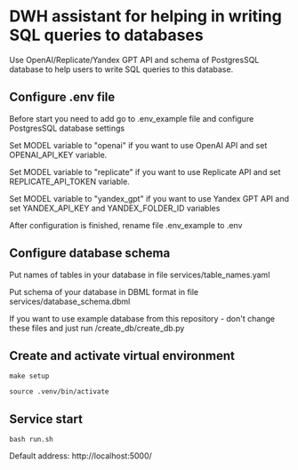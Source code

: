 # DWH assistant for helping in writing SQL queries to databases

Use OpenAI/Replicate/Yandex GPT API and schema of PostgresSQL database to help users to write SQL queries to this database.

## Configure .env file

Before start you need to add go to .env_example file and configure PostgresSQL database settings

Set MODEL variable to "openai" if you want to use OpenAI API and set OPENAI_API_KEY variable.

Set MODEL variable to "replicate" if you want to use Replicate API and set REPLICATE_API_TOKEN variable. 

Set MODEL variable to "yandex_gpt" if you want to use Yandex GPT API and set YANDEX_API_KEY and YANDEX_FOLDER_ID variables

After configuration is finished, rename file .env_example to .env

## Configure database schema

Put names of tables in your database in file services/table_names.yaml

Put schema of your database in DBML format in file services/database_schema.dbml

If you want to use example database from this repository - don't change these files and just run /create_db/create_db.py

## Create and activate virtual environment

`make setup`

`source .venv/bin/activate`

## Service start

`bash run.sh`

Default address: http://localhost:5000/


